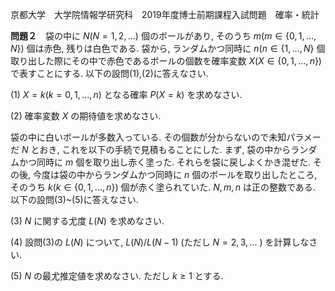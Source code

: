 京都大学　大学院情報学研究科　2019年度博士前期課程入試問題　確率・統計

**問題２**　袋の中に $N(N = 1,2,...)$ 個のボールがあり, そのうち $m (m \in \{0,1,...,N\})$ 個は赤色, 残りは白色である. 袋から, ランダムかつ同時に $n(n \in \{1,...,N\}$ 個取り出した際にその中で赤色であるボールの個数を確率変数 $X(X \in \{0,1,...,n\})$ で表すことにする. 以下の設問(1),(2)に答えなさい.

(1) $X = k(k=0,1,...,n)$ となる確率 $P(X=k)$ を求めなさい.

(2) 確率変数 $X$ の期待値を求めなさい.

袋の中に白いボールが多数入っている. その個数が分からないので未知パラメーだ $N$ とおき, これを以下の手続で見積もることにした. まず, 袋の中からランダムかつ同時に $m$ 個を取り出し赤く塗った. それらを袋に戻しよくかき混ぜた. その後, 今度は袋の中からランダムかつ同時に $n$ 個のボールを取り出したところ, そのうち $k(k \in \{0,1,...,n\})$ 個が赤く塗られていた. $N,m,n$ は正の整数である. 以下の設問(3)~(5)に答えなさい.

(3) $N$ に関する尤度 $L(N)$ を求めなさい.

(4) 設問(3)の $L(N)$ について, $L(N)/L(N-1)$ (ただし $N=2,3,...$ ) を計算しなさい.

(5) $N$ の最尤推定値を求めなさい. ただし $k \ge 1$ とする.

